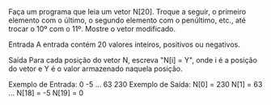 Faça um programa que leia um vetor N[20]. Troque a seguir, o primeiro elemento com o último, o segundo elemento com o penúltimo, etc., até trocar o 10º com o 11º. Mostre o vetor modificado.

Entrada
A entrada contém 20 valores inteiros, positivos ou negativos.

Saída
Para cada posição do vetor N, escreva "N[i] = Y", onde i é a posição do vetor e Y é o valor armazenado naquela posição.

Exemplo de Entrada:
0
-5
...
63
230
Exemplo de Saída:
N[0] = 230
N[1] = 63
...
N[18] = -5
N[19] = 0
